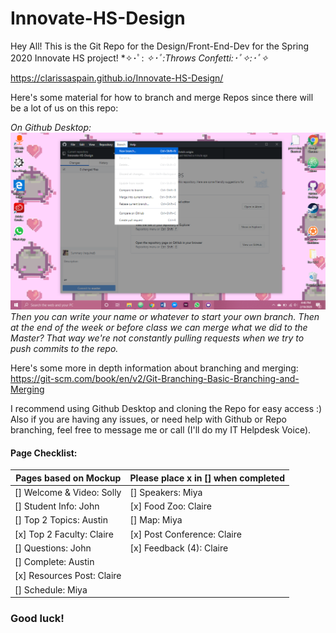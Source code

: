 # Innovate-HS-Design

Hey All! This is the Git Repo for the Design/Front-End-Dev for the Spring 2020 Innovate HS project!
 *✧･ﾟ: *✧･ﾟ:Throws Confetti:･ﾟ✧:･ﾟ✧*

https://clarissaspain.github.io/Innovate-HS-Design/

Here's some material for how to branch and merge Repos since there will be a lot of us on this repo:

*On Github Desktop:*
![](img/branch_ex.png)
*Then you can write your name or whatever to start your own branch. Then at the end of the week or before class we can merge what we did to the Master? That way we're not constantly pulling requests when we try to push commits to the repo.*

Here's some more in depth information about branching and merging:
https://git-scm.com/book/en/v2/Git-Branching-Basic-Branching-and-Merging

I recommend using Github Desktop and cloning the Repo for easy access :)
Also if you are having any issues, or need help with Github or Repo branching, feel free to message me or call (I'll do my IT Helpdesk Voice).

#### Page Checklist:
| Pages based on Mockup      | Please place x in [] when completed |
| -------------------------- | ----------------------------------- |
| [] Welcome & Video: Solly  | [] Speakers: Miya                   |
| [] Student Info: John      | [x] Food Zoo: Claire                |
| [] Top 2 Topics: Austin    | [] Map: Miya                        |
| [x] Top 2 Faculty: Claire  | [x] Post Conference: Claire         |
| [] Questions: John         | [x] Feedback (4): Claire            |
| [] Complete: Austin        |                                     |
| [x] Resources Post: Claire |                                     |
| [] Schedule: Miya          |                                     |




### Good luck!

